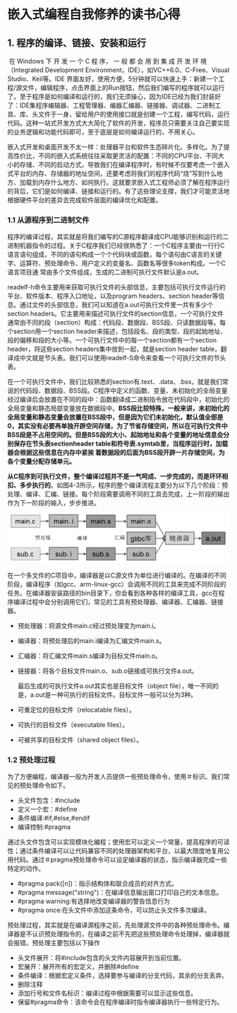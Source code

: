 # 嵌入式编程自我修养的读书心得

## 1. 程序的编译、链接、安装和运行

​		在 Windows 下 开 发 一 个 C 程 序， 一 般 都 会 用 到 集 成 开 发 环 境 （Integrated Development Environment，IDE），如VC++6.0、C-Free、Visual Studio、Keil等。IDE 界面友好，使用方便，5分钟就可以快速上手：新建一个工程/源文件，编辑程序，点击界面上的Run按钮，然后我们编写的程序就可以运行了。至于程序是如何编译和运行的，我们无须操心，因为IDE已经为我们封装好了：IDE集程序编辑器、工程管理器、编器汇编器、链接器、调试器、二进制工具、库、头文件于一身，留给用户的使用接口就是创建一个工程，编写代码，运行代码。这种一站式开发方式大大简化了软件的开发，程序员只需要关注自己要实现的业务逻辑和功能代码即可，至于底层是如何编译运行的，不用关心。

​		嵌入式开发和桌面开发不太一样：处理器平台和软件生态碎片化、多样化。为了提高性价比，不同的嵌入式系统往往采取更灵活的配置：不同的CPU平台、不同大小的存储、不同的启动方式，导致我们在编译程序时，有时候不仅要考虑一个嵌入式平台的内存、存储器的地址空间，还要考虑将我们的程序代码“烧”写到什么地方、加载到内存什么地方、如何执行。这就要求嵌入式工程师必须了解在程序运行的背后，它们是如何编译、链接和运行的。有了这些理论支撑，我们才可能灵活地根据硬件平台的差异去完成软件层面的编译优化和配置。

### 1.1 从源程序到二进制文件

​		程序的编译过程，其实就是将我们编写的C源程序翻译成CPU能够识别和运行的二进制机器指令的过程。关于C程序我们已经很熟悉了：一个C程序主要由一行行C语言语句组成，不同的语句构成一个个代码块或函数，每个语句由C语言的关键字、运算符、预处理命令、用户定义的变量名、函数名等很多token构成。一个C语言项目通
常由多个文件组成，生成的二进制可执行文件默认是a.out。

​		readelf-h命令主要用来获取可执行文件的头部信息，主要包括可执行文件运行的平台、软件版本、程序入口地址，以及program headers、section header等信息。通过文件的头部信息，我们可以知道在a.out可执行文件里一共有多少个section headers。它主要用来描述可执行文件的section信息，一个可执行文件通常由不同的段（section）构成：代码段、数据段、BSS段、只读数据段等。每个section用一个section header来描述，包括段名、段的类型、段的起始地址、段的偏移和段的大小等。一个可执行文件中的每一个section都有一个section header，将这些section headers集中放到一起，就是section header table，翻译成中文就是节头表。我们可以使用readelf-S命令来查看一个可执行文件的节头表。

在一个可执行文件中，我们比较熟悉的section有.text、.data、.bss，就是我们常说的代码段、数据段、BSS段。C程序中定义的函数、变量、未初始化的全局变量经过编译后会放置在不同的段中：函数翻译成二进制指令放在代码段中，初始化的全局变量和静态局部变量放在数据段中。**BSS段比较特殊，一般来讲，未初始化的全局变量和静态变量会放置在BSS段中，但是因为它们未初始化，默认值全部是0，其实没有必要再单独开辟空间存储，为了节省存储空间，所以在可执行文件中BSS段是不占用空间的。但是BSS段的大小、起始地址和各个变量的地址信息会分别保存在节头表sectionheader table和符号表.symtab里，当程序运行时，加载器会根据这些信息在内存中紧挨
着数据段的后面为BSS段开辟一片存储空间，为各个变量分配存储单元。**

​		**从C程序到可执行文件，整个编译过程并不是一气呵成、一步完成的，而是环环相扣、多步执行的**。如图4-3所示，程序的整个编译流程主要分为以下几个阶段：预处理、编译、汇编、链接。每个阶段需要调用不同的工具去完成，上一阶段的输出作为下一阶段的输入，步步推进。

![](https://raw.githubusercontent.com/bigshcool/myPic/main/202207271106673.png)

​		在一个多文件的C项目中，编译器是以C源文件为单位进行编译的。在编译的不同阶段，编译程序（如gcc、arm-linux-gcc）会调用不同的工具来完成不同阶段的任务。在编译器安装路径的bin目录下，你会看到各种各样的编译工具，gcc在程序编译过程中会分别调用它们，常见的工具有预处理器、编译器、汇编器、链接器。

- 预处理器：将源文件main.c经过预处理变为main.i。

- 编译器：将预处理后的main.i编译为汇编文件main.s。

- 汇编器：将汇编文件main.s编译为目标文件main.o。

- 链接器：将各个目标文件main.o、sub.o链接成可执行文件a.out。

  最后生成的可执行文件a.out其实也是目标文件（object file），唯一不同的是，a.out是一种可执行的目标文件。目标文件一般可以分为3种。

- 可重定位的目标文件（relocatable files）。

-  可执行的目标文件（executable files）。

- 可被共享的目标文件（shared object files）。

### 1.2 预处理过程

​		为了方便编程，编译器一般为开发人员提供一些预处理命令，使用＃标识。我们常见的预处理命令如下。

- 头文件包含：#include
- 定义一个宏：#define
- 条件编译:#if,#else,#endif
- 编译控制:#pragma

通过头文件包含可以实现模块化编程；使用宏可以定义一个常量，提高程序的可读性；通过条件编译可以让代码兼容不同的处理器架构和平台，以最大限度地复用公用代码。通过＃pragma预处理命令可以设定编译器的状态，指示编译器完成一些特定的动作。

- #pragma pack([n])：指示结构体和联合成员的对齐方式。
- #pragma message("string")：在编译信息输出窗口打印自己的文本信息。
- #pragma warning:有选择地改变编译器的警告信息行为
- #pragma once:在头文件中添加这条命令，可以防止头文件多次编译。

​        预处理过程，其实就是在编译源程序之前，先处理源文件中的各种预处理命令。编译器是不认识预处理指令的，在编译之前不先把这些预处理命令处理掉，编译器就会报错。预处理主要包括以下操作

- 头文件展开：将#include包含的头文件内容展开到当前位置。
- 宏展开：展开所有的宏定义，并删除#define
- 条件编译：根据宏定义条件，选择要参与编译的分支代码，其余的分支丢弃。
- 删除注释
- 添加行号和文件名标识：编译过程中根据需要可以显示这些信息。
- 保留#pragma命令：该命令会在程序编译时指令编译器执行一些特定行为。



